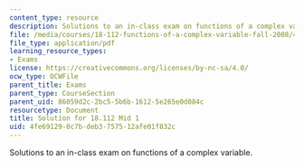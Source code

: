 ```yaml
---
content_type: resource
description: Solutions to an in-class exam on functions of a complex variable.
file: /media/courses/18-112-functions-of-a-complex-variable-fall-2008/4fe691290c7bdeb3757512afe01f832c_mid1.pdf
file_type: application/pdf
learning_resource_types:
- Exams
license: https://creativecommons.org/licenses/by-nc-sa/4.0/
ocw_type: OCWFile
parent_title: Exams
parent_type: CourseSection
parent_uid: 86059d2c-2bc5-5b6b-1612-5e265e0d084c
resourcetype: Document
title: Solution for 18.112 Mid 1
uid: 4fe69129-0c7b-deb3-7575-12afe01f832c
---
```

Solutions to an in-class exam on functions of a complex variable.